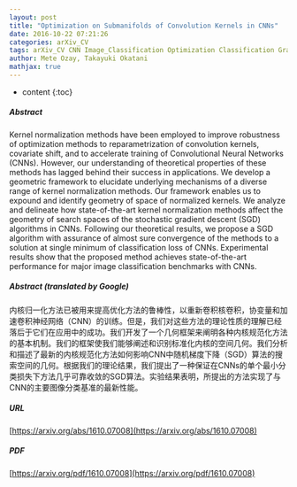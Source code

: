 ```yaml
---
layout: post
title: "Optimization on Submanifolds of Convolution Kernels in CNNs"
date: 2016-10-22 07:21:26
categories: arXiv_CV
tags: arXiv_CV CNN Image_Classification Optimization Classification Gradient_Descent
author: Mete Ozay, Takayuki Okatani
mathjax: true
---
```


* content
{:toc}

##### Abstract
Kernel normalization methods have been employed to improve robustness of optimization methods to reparametrization of convolution kernels, covariate shift, and to accelerate training of Convolutional Neural Networks (CNNs). However, our understanding of theoretical properties of these methods has lagged behind their success in applications. We develop a geometric framework to elucidate underlying mechanisms of a diverse range of kernel normalization methods. Our framework enables us to expound and identify geometry of space of normalized kernels. We analyze and delineate how state-of-the-art kernel normalization methods affect the geometry of search spaces of the stochastic gradient descent (SGD) algorithms in CNNs. Following our theoretical results, we propose a SGD algorithm with assurance of almost sure convergence of the methods to a solution at single minimum of classification loss of CNNs. Experimental results show that the proposed method achieves state-of-the-art performance for major image classification benchmarks with CNNs.

##### Abstract (translated by Google)
内核归一化方法已被用来提高优化方法的鲁棒性，以重新卷积核卷积，协变量和加速卷积神经网络（CNN）的训练。但是，我们对这些方法的理论性质的理解已经落后于它们在应用中的成功。我们开发了一个几何框架来阐明各种内核规范化方法的基本机制。我们的框架使我们能够阐述和识别标准化内核的空间几何。我们分析和描述了最新的内核规范化方法如何影响CNN中随机梯度下降（SGD）算法的搜索空间的几何。根据我们的理论结果，我们提出了一种保证在CNNs的单个最小分类损失下方法几乎可靠收敛的SGD算法。实验结果表明，所提出的方法实现了与CNN的主要图像分类基准的最新性能。

##### URL
[https://arxiv.org/abs/1610.07008](https://arxiv.org/abs/1610.07008)

##### PDF
[https://arxiv.org/pdf/1610.07008](https://arxiv.org/pdf/1610.07008)

